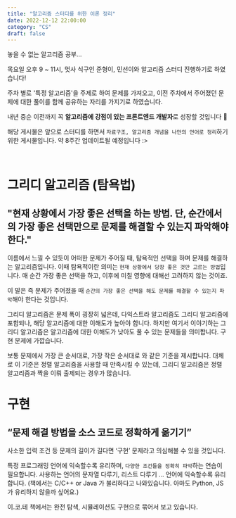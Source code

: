 ```yaml
---
title: "알고리즘 스터디를 위한 이론 정리"
date: 2022-12-12 22:00:00
category: "CS"
draft: false
---
```


놓을 수 없는 알고리즘 공부...

목요일 오후 9 ~ 11시, 멋사 식구인 준형이, 민선이와 알고리즘 스터디 진행하기로 하였습니다!

주차 별로 '특정 알고리즘'을 주제로 하여 문제를 가져오고, 이전 주차에서 주어졌던 문제에 대한 풀이를 함께 공유하는 자리를 가지기로 하였습니다.

내년 중순 이전까지 꼭 **알고리즘에 강점이 있는 프론트엔드 개발자**로 성장할 것입니다 🤩

해당 게시물은 앞으로 스터디를 하면서 `자료구조, 알고리즘 개념을 나만의 언어로 정리`하기 위한 게시물입니다. 약 8주간 업데이트될 예정입니다 :>

<br/>

# 그리디 알고리즘 (탐욕법)

## "현재 상황에서 가장 좋은 선택을 하는 방법. 단, 순간에서의 가장 좋은 선택만으로 문제를 해결할 수 있는지 파악해야 한다."

이름에서 느낄 수 있듯이 어떠한 문제가 주어질 때, 탐욕적인 선택을 하며 문제를 해결하는 알고리즘입니다. 이때 탐욕적이란 의미는 `현재 상황에서 당장 좋은 것만 고르는 방법`입니다. 매 순간 가장 좋은 선택을 하고, 이후에 미칠 영향에 대해선 고려하지 않는 것이죠.

이 말은 즉 문제가 주어졌을 때 `순간의 가장 좋은 선택을 해도 문제를 해결할 수 있는지 파악`해야 한다는 것입니다.

그리디 알고리즘은 문제 폭이 굉장히 넓은데, 다익스트라 알고리즘도 그리디 알고리즘에 포함되나, 해당 알고리즘에 대한 이해도가 높아야 합니다. 하지만 여기서 이야기하는 그리디 알고리즘은 알고리즘에 대한 이해도가 낮아도 풀 수 있는 문제들을 의미합니다. 구현 문제에 가깝습니다.

보통 문제에서 가장 큰 순서대로, 가장 작은 순서대로 와 같은 기준을 제시합니다. 대체로 이 기준은 정렬 알고리즘을 사용할 때 만족시킬 수 있는데, 그리디 알고리즘은 정렬 알고리즘과 짝을 이뤄 출제되는 경우가 많습니다.

# 구현

## “문제 해결 방법을 소스 코드로 정확하게 옮기기”

사소한 입력 조건 등 문제의 길이가 길다면 ‘구현’ 문제라고 의심해볼 수 있을 것입니다.

특정 프로그래밍 언어에 익숙할수록 유리하며, `다양한 조건들을 정확히 파악`하는 연습이 필요합니다. 사용하는 언어의 문자열 다루기, 리스트 다루기 … 언어에 익숙할수록 유리합니다. (책에서는 C/C++ or Java 가 불리하다고 나와있습니다. 아마도 Python, JS가 유리하지 않을까 싶어요.)

이.코.테 책에서는 완전 탐색, 시뮬레이션도 구현으로 묶어서 보고 있습니다.
